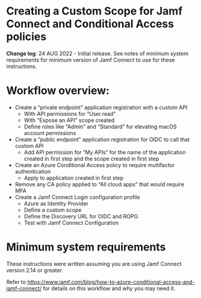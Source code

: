 # Creating a Custom Scope for Jamf Connect and Conditional Access policies
**Change log**:
24 AUG 2022 - Initial release.  See notes of minimum system requirements for minimum version of Jamf Connect to use for these instructions.

# Workflow overview:
- Create a “private endpoint” application registration with a custom API
    - With API permissions for “User.read”
    - With “Expose an API” scope created
    - Define roles like “Admin” and “Standard” for elevating macOS account permissions
- Create a “public endpoint” application registration for OIDC to call that custom API
    - Add API permission for “My APIs” for the name of the application created in first step and the scope created in first step
- Create an Azure Conditional Access policy to require multifactor authentication
    - Apply to application created in first step
- Remove any CA policy applied to “All cloud apps” that would require MFA
- Create a Jamf Connect Login configuration profile
    - Azure as Identity Provider
    - Define a custom scope
    - Define the Discovery URL for OIDC and ROPG
    - Test with Jamf Connect Configuration 
# Minimum system requirements

These instructions were written assuming you are using Jamf Connect version 2.14 or greater.

Refer to https://www.jamf.com/blog/how-to-azure-conditional-access-and-jamf-connect/ for details on this workflow and why you may need it.